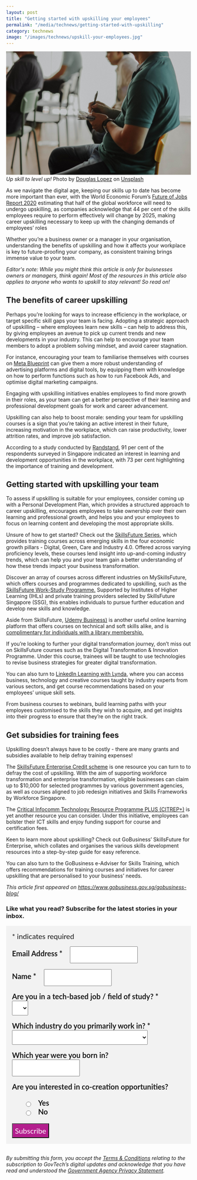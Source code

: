 ```yaml
---
layout: post
title: "Getting started with upskilling your employees"
permalink: "/media/technews/getting-started-with-upskilling"
category: technews
image: "/images/technews/upskill-your-employees.jpg"
---
```


![Time to upskill](/images/technews/upskill-your-employees.jpg)
*Up skill to level up!* Photo by <a href="https://unsplash.com/@dougglaslopez?utm_source=unsplash&utm_medium=referral&utm_content=creditCopyText">Douglas Lopez</a> on <a href="https://unsplash.com/photos/WFItslWB89M?utm_source=unsplash&utm_medium=referral&utm_content=creditCopyText">Unsplash</a>
  

As we navigate the digital age, keeping our skills up to date has become more important than ever, with the World Economic Forum’s [Future of Jobs Report 2020](https://www.weforum.org/reports/the-future-of-jobs-report-2020/in-full/infographics-e4e69e4de7) estimating that half of the global workforce will need to undergo upskilling, as companies acknowledge that 44 per cent of the skills employees require to perform effectively will change by 2025, making career upskilling necessary to keep up with the changing demands of employees’ roles

Whether you’re a business owner or a manager in your organisation, understanding the benefits of upskilling and how it affects your workplace is key to future-proofing your company, as consistent training brings immense value to your team.

*Editor's note: While you might think this article is only for buisnesses owners or managers, think again! Most of the resources in this article also applies to anyone who wants to upskill to stay relevant! So read on!*

## The benefits of career upskilling
Perhaps you’re looking for ways to increase efficiency in the workplace, or target specific skill gaps your team is facing. Adopting a strategic approach of upskilling – where employees learn new skills – can help to address this, by giving employees an avenue to pick up current trends and new developments in your industry. This can help to encourage your team members to adopt a problem solving mindset, and avoid career stagnation.

For instance, encouraging your team to familiarise themselves with courses on [Meta Blueprint](https://www.facebook.com/business/learn) can give them a more robust understanding of advertising platforms and digital tools, by equipping them with knowledge on how to perform functions such as how to run Facebook Ads, and optimise digital marketing campaigns.

Engaging with upskilling initiatives enables employees to find more growth in their roles, as your team can get a better perspective of their learning and professional development goals for work and career advancement.

Upskilling can also help to boost morale: sending your team for upskilling courses is a sign that you’re taking an active interest in their future, increasing motivation in the workplace, which can raise productivity, lower attrition rates, and improve job satisfaction.

According to a study conducted by [Randstand](https://www.humanresourcesonline.net/only-43-of-employees-surveyed-in-singapore-are-committed-to-staying-with-their-current-employer), 91 per cent of the respondents surveyed in Singapore indicated an interest in learning and development opportunities in the workplace, with 73 per cent highlighting the importance of training and development.

## Getting started with upskilling your team

To assess if upskilling is suitable for your employees, consider coming up with a Personal Development Plan, which provides a structured approach to career upskilling, encourages employees to take ownership over their own learning and professional growth, and helps you and your employees to focus on learning content and developing the most appropriate skills.

Unsure of how to get started? Check out the [SkillsFuture Series](https://www.enterprisejobskills.gov.sg/content/upgrade-skills/skillsfuture-series.html), which provides training courses across emerging skills in the four economic growth pillars - Digital, Green, Care and Industry 4.0. Offered across varying proficiency levels, these courses lend insight into up-and-coming industry trends, which can help you and your team gain a better understanding of how these trends impact your business transformation.

Discover an array of courses across different industries on MySkillsFuture, which offers courses and programmes dedicated to upskilling, such as the [SkillsFuture Work-Study Programme.](https://programmes.myskillsfuture.gov.sg/WorkStudyIndividualProgrammes/Programme_Summary.aspx) Supported by Institutes of Higher Learning (IHLs) and private training providers selected by SkillsFuture Singapore (SSG), this enables individuals to pursue further education and develop new skills and knowledge.

Aside from SkillsFuture, [Udemy Business)](https://business.udemy.com/course-collection/?utm_source=organic-search&utm_medium=google) is another useful online learning platform that offers courses on technical and soft skills alike, and is [complimentary for individuals with a library membership.](https://mobileapp.nlb.gov.sg/get-started-with/learn/)

If you’re looking to further your digital transformation journey, don’t miss out on SkillsFuture courses such as the Digital Transformation & Innovation Programme. Under this course, trainees will be taught to use technologies to revise business strategies for greater digital transformation.

You can also turn to [LinkedIn Learning with Lynda](https://www.linkedin.com/learning/), where you can access business, technology and creative courses taught by industry experts from various sectors, and get course recommendations based on your employees’ unique skill sets.

From business courses to webinars, build learning paths with your employees customised to the skills they wish to acquire, and get insights into their progress to ensure that they’re on the right track.


## Get subsidies for training fees

Upskilling doesn’t always have to be costly - there are many grants and subsidies available to help defray training expenses!

The [SkillsFuture Enterprise Credit scheme](https://www.enterprisejobskills.gov.sg/content/upgrade-skills/sfec.html) is one resource you can turn to to defray the cost of upskilling. With the aim of supporting workforce transformation and enterprise transformation, eligible businesses can claim up to $10,000 for selected programmes by various government agencies, as well as courses aligned to job redesign initiatives and Skills Frameworks by Workforce Singapore.

The [Critical Infocomm Technology Resource Programme PLUS (CITREP+)](https://www.imda.gov.sg/imtalent/programmes/citrep-plus) is yet another resource you can consider. Under this initiative, employees can bolster their ICT skills and enjoy funding support for course and certification fees.

Keen to learn more about upskilling? Check out GoBusiness’ SkillsFuture for Enterprise, which collates and organises the various skills development resources into a step-by-step guide for easy reference.

You can also turn to the GoBusiness e-Adviser for Skills Training, which offers recommendations for training courses and initiatives for career upskilling that are personalised to your business’ needs.

*This article first appeared on https://www.gobusiness.gov.sg/gobusiness-blog/*


### **Like what you read? Subscribe for the latest stories in your inbox.**

<!-- Begin Mailchimp Signup Form -->
<link href="//cdn-images.mailchimp.com/embedcode/classic-10_7.css" rel="stylesheet" type="text/css">
<style type="text/css">
#mc_embed_signup {
	background: #f2f2f2; 
	clear: left; 
	font: 20px Lato,sans-serif;
	margin-bottom: 16px;
	padding: 16px;
	display: inline-block;
}
#mc_embed_signup .indicates-required {
        margin-bottom: 16px;
}
#mc_embed_signup .mc-field-group {
        margin-bottom: 16px;
	margin-right: 16px;
	width: inherit;
}
ul, li{
    list-style:none;
    list-style-type:none;
}
label {
        font-weight: bold;
	margin-bottom: 16px;
	margin-right: 16px;
}
input {
        height: 40px;
}
select {
        height: 40px;
}
option {
        font:20px Lato,sans-serif;
	height: 40px;
}
input[type='radio'] {
  height: 14px;
  width: 14px;
  vertical-align: middle;
  margin-right: 14px;
  margin-left: 4px;
}
#mc_embed_signup .button {
        background-color: #B41E8E;
	font:20px Lato,sans-serif;
        color: #ffffff;
}
#mc_embed_signup form {
    padding: 0;
}	
</style>
<div id="mc_embed_signup">
<form action="https://tech.us16.list-manage.com/subscribe/post?u=9326ff42459737140a6baa881&amp;id=8b7e185878" method="post" id="mc-embedded-subscribe-form" name="mc-embedded-subscribe-form" class="validate" target="_blank" novalidate>
    <div id="mc_embed_signup_scroll">
	
<div class="indicates-required">
	<span class="asterisk">*</span> indicates required
</div>
<div class="mc-field-group">
	<label for="mce-EMAIL"
	       >Email Address  <span class="asterisk">*</span>
</label>
	<input 
	       type="email" 
	       value="" 
	       name="EMAIL" 
	       class="required email" 
	       id="mce-EMAIL"
	/>
</div>
<div class="mc-field-group">
	<label for="mce-FNAME"
	       >Name  <span class="asterisk">*</span>
</label>
	<input 
	       type="text" 
	       value="" 
	       name="FNAME" 
	       class="required" 
	       id="mce-FNAME"
	/>
</div>
<div class="mc-field-group">
	<label for="mce-TECH"
	       >Are you in a tech-based job / field of study?  
	       <span class="asterisk">*</span>
</label>
	<select name="TECH" class="required" id="mce-TECH">
	<option value=""></option>
	<option value="Yes">Yes</option>
	<option value="No">No</option>
</select>
</div>
<div class="mc-field-group">
	<label for="mce-INDUSTRY"
	       >Which industry do you primarily work in?  <span class="asterisk">*</span>
</label>
	<select name="INDUSTRY" class="required" id="mce-INDUSTRY">
	<option value=""></option>
	<option value="Manufacturing - Energy &amp; Chemicals">Manufacturing - Energy &amp; Chemicals</option>
<option value="Manufacturing - Precision Engineering">Manufacturing - Precision Engineering</option>
<option value="Manufacturing - Marine &amp; Offshore">Manufacturing - Marine &amp; Offshore</option>
<option value="Manufacturing - Aerospace">Manufacturing - Aerospace</option>
<option value="Manufacturing - Electronics">Manufacturing - Electronics</option>
<option value="Built Environment - Construction &amp; Architecture">Built Environment - Construction &amp; Architecture</option>
<option value="Built Environment - Real Estate">Built Environment - Real Estate</option>
<option value="Built Environment - Cleaning">Built Environment - Cleaning</option>
<option value="Built Environment - Security">Built Environment - Security</option>
<option value="Trade &amp; Connectivity - Logistics">Trade &amp; Connectivity - Logistics</option>
<option value="Trade &amp; Connectivity - Transportation">Trade &amp; Connectivity - Transportation</option>
<option value="Trade &amp; Connectivity - Wholesale Trade">Trade &amp; Connectivity - Wholesale Trade</option>
<option value="Essential Services - Healthcare">Essential Services - Healthcare</option>
<option value="Essential Services - Education">Essential Services - Education</option>
<option value="Professional Services - Professional &amp; Consulting Services">Professional Services - Professional &amp; Consulting Services</option>
<option value="Professional Services - Financial Services">Professional Services - Financial Services</option>
<option value="Professional Services - Infocomm, Technology &amp; Media">Professional Services - Infocomm, Technology &amp; Media</option>
<option value="Lifestyle - Food &amp; Beverage">Lifestyle - Food &amp; Beverage</option>
<option value="Lifestyle - Retail">Lifestyle - Retail</option>
<option value="Lifestyle - Hotels &amp; Tourism">Lifestyle - Hotels &amp; Tourism</option>
<option value="Lifestyle - Food Manufacturing">Lifestyle - Food Manufacturing</option>
<option value="Government">Government</option>
<option value="Other Industry">Other Industry</option>
<option value="Not Applicable">Not Applicable</option>
	</select>
</div>
<div class="mc-field-group size1of2">
	<label for="mce-BIRTHYEAR">Which year were you born in? </label>
	<input type="number" name="BIRTHYEAR" class="" value="" id="mce-BIRTHYEAR">
	<span id="mce-BIRTHYEAR-HELPERTEXT" class="helper_text"></span>
</div>
<div class="mc-field-group input-group">
    <strong>Are you interested in co-creation opportunities? </strong>
    <ul><li>
    <input type="radio" value="1" name="group[59]" id="mce-group[59]-59-0">
    <label for="mce-group[59]-59-0">Yes</label>
</li>
<li>
    <input type="radio" value="2" name="group[59]" id="mce-group[59]-59-1">
    <label for="mce-group[59]-59-1">No</label>
</li>
</ul>
    <span id="mce-group[59]-HELPERTEXT" class="helper_text"></span>
</div>	    
	<div id="mce-responses" class="clear">
		<div class="response" id="mce-error-response" style="display:none"></div>
		<div class="response" id="mce-success-response" style="display:none"></div>
	</div>    <!-- real people should not fill this in and expect good things - do not remove this or risk form bot signups-->
    <div style="position: absolute; left: -5000px; font:20px Lato,sans-serif;" aria-hidden="true"><input type="text" name="b_9326ff42459737140a6baa881_8b7e185878" tabindex="-1" value=""></div>
    <div class="clear"><input type="submit" value="Subscribe" name="subscribe" id="mc-embedded-subscribe" class="button"></div>
    </div> 
</form>
</div>
<!--End mc_embed_signup-->

*By submitting this form, you accept the [Terms & Conditions](https://www.tech.gov.sg/files/GovTech-Subscription-Terms-Conditions-2021.pdf) relating to the subscription to GovTech’s digital updates and acknowledge that you have read and understood the [Government Agency Privacy Statement](https://www.tech.gov.sg/privacy/).*


